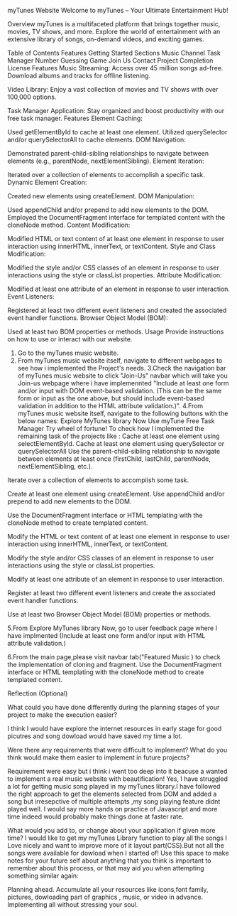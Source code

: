 myTunes Website
Welcome to myTunes – Your Ultimate Entertainment Hub!

Overview
myTunes is a multifaceted platform that brings together music, movies, TV shows, and more. Explore the world of entertainment with an extensive library of songs, on-demand videos, and exciting games.

Table of Contents
Features
Getting Started
Sections
Music Channel
Task Manager
Number Guessing Game
Join Us
Contact
Project Completion
License
Features
Music Streaming: Access over 45 million songs ad-free. Download albums and tracks for offline listening.

Video Library: Enjoy a vast collection of movies and TV shows with over 100,000 options.

Task Manager Application: Stay organized and boost productivity with our free task manager.
Features
Element Caching:

Used getElementById to cache at least one element.
Utilized querySelector and/or querySelectorAll to cache elements.
DOM Navigation:

Demonstrated parent-child-sibling relationships to navigate between elements (e.g., parentNode, nextElementSibling).
Element Iteration:

Iterated over a collection of elements to accomplish a specific task.
Dynamic Element Creation:

Created new elements using createElement.
DOM Manipulation:

Used appendChild and/or prepend to add new elements to the DOM.
Employed the DocumentFragment interface for templated content with the cloneNode method.
Content Modification:

Modified HTML or text content of at least one element in response to user interaction using innerHTML, innerText, or textContent.
Style and Class Modification:

Modified the style and/or CSS classes of an element in response to user interactions using the style or classList properties.
Attribute Modification:

Modified at least one attribute of an element in response to user interaction.
Event Listeners:

Registered at least two different event listeners and created the associated event handler functions.
Browser Object Model (BOM):

Used at least two BOM properties or methods.
Usage
Provide instructions on how to use or interact with our website.

1. Go to the myTunes music website.
2. From myTunes music website itself, navigate to different webpages to see how i implemented the Project's needs.
   3.Check the navigation bar of myTunes music website to click "Join-Us" navbar which will take you Join-us webpage where i have implemennted "Include at least one form and/or input with DOM event-based validation. (This can be the same form or input as the one above, but should include event-based validation in addition to the HTML attribute validation.)".
   4.From myTunes music website itself, navigate to the following buttons with the below names:
   Explore MyTunes library Now
   Use myTune Free Task Manager
   Try wheel of fortune!
   To check how I implemented the remaining task of the projects like :
   Cache at least one element using selectElementById.
   Cache at least one element using querySelector or querySelectorAll
   Use the parent-child-sibling relationship to navigate between elements at least once (firstChild, lastChild, parentNode, nextElementSibling, etc.).

Iterate over a collection of elements to accomplish some task.

Create at least one element using createElement.
Use appendChild and/or prepend to add new elements to the DOM.

Use the DocumentFragment interface or HTML templating with the cloneNode method to create templated content.

Modify the HTML or text content of at least one element in response to user interaction using innerHTML, innerText, or textContent.

Modify the style and/or CSS classes of an element in response to user interactions using the style or classList properties.

Modify at least one attribute of an element in response to user interaction.

Register at least two different event listeners and create the associated event handler functions.

Use at least two Browser Object Model (BOM) properties or methods.

5.From Explore MyTunes library Now, go to user feedback page where I have implmented
(Include at least one form and/or input with HTML attribute validation.)

6.From the main page,please visit navbar tab("Featured Music ) to check the implementation of cloning and fragment.
Use the DocumentFragment interface or HTML templating with the cloneNode method to create templated content.

Reflection (Optional)

What could you have done differently during the planning stages of your project to make the execution easier?

I think I would have explore the internet resources in early stage for good picutres and song dowload would have saved my time a lot.

Were there any requirements that were difficult to implement? What do you think would make them easier to implement in future projects?

Requirement were easy but i think i went too deep into it beacuse a wanted to implement a real music website with beautification!
Yes, I have struggled a lot for getting music song played in my myTunes library.I have followed the right approach to get the elements selected from DOM and added a song but irresepctive of multiple attempts ,my song playing feature didnt played well.
I would say more hands on practice of Javascript and more time indeed would probably make things done at faster rate.

What would you add to, or change about your application if given more time?
I would like to get my myTunes Library function to play all the songs I Love nicely and want to improve more of it layout part(CSS).But not all the songs were available for dowload when I started of!
Use this space to make notes for your future self about anything that you think is important to remember about this process, or that may aid you when attempting something similar again:

Planning ahead.
Accumulate all your resources like icons,font family, pictures, dowloading part of graphics , music, or video in advance.
Implementing all without stressing your soul.
